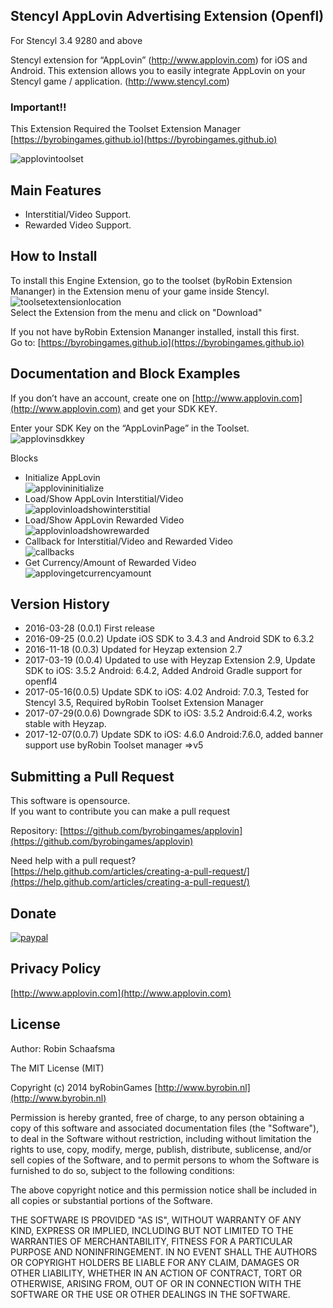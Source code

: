 ## Stencyl AppLovin Advertising Extension (Openfl)

For Stencyl 3.4 9280 and above

Stencyl extension for “AppLovin” (http://www.applovin.com) for iOS and Android. This extension allows you to easily integrate AppLovin on your Stencyl game / application. (http://www.stencyl.com)

### Important!!

This Extension Required the Toolset Extension Manager [https://byrobingames.github.io](https://byrobingames.github.io)

![applovintoolset](https://byrobingames.github.io/img/applovin/applovintoolset.png)

## Main Features

  * Interstitial/Video Support.
  * Rewarded Video Support.
  
## How to Install

To install this Engine Extension, go to the toolset (byRobin Extension Mananger) in the Extension menu of your game inside Stencyl.<br/>
![toolsetextensionlocation](https://byrobingames.github.io/img/toolset/toolsetextensionlocation.png)<br/>
Select the Extension from the menu and click on "Download"

If you not have byRobin Extension Mananger installed, install this first.<br/>
Go to: [https://byrobingames.github.io](https://byrobingames.github.io)

## Documentation and Block Examples

If you don’t have an account, create one on [http://www.applovin.com](http://www.applovin.com) and get your SDK KEY.

Enter your SDK Key on the “AppLovinPage” in the Toolset.<br/>
![applovinsdkkey](https://byrobingames.github.io/img/applovin/applovinsdkkey.png)

Blocks

  * Initialize AppLovin<br/>
  ![applovininitialize](https://byrobingames.github.io/img/applovin/applovininitialize.png)
  * Load/Show AppLovin Interstitial/Video<br/>
  ![applovinloadshowinterstitial](https://byrobingames.github.io/img/applovin/applovinloadshowinterstitial.png)
  * Load/Show AppLovin Rewarded Video<br/>
  ![applovinloadshowrewarded](https://byrobingames.github.io/img/applovin/applovinloadshowrewarded.png)
  * Callback for Interstitial/Video and Rewarded Video<br/>
  ![callbacks](https://byrobingames.github.io/img/applovin/callbacks.png)
  * Get Currency/Amount of Rewarded Video<br/>
   ![applovingetcurrencyamount](https://byrobingames.github.io/img/applovin/applovingetcurrencyamount.png)

## Version History

- 2016-03-28 (0.0.1) First release
- 2016-09-25 (0.0.2) Update iOS SDK to 3.4.3 and Android SDK to 6.3.2
- 2016-11-18 (0.0.3) Updated for Heyzap extension 2.7
- 2017-03-19 (0.0.4) Updated to use with Heyzap Extension 2.9, Update SDK to iOS: 3.5.2 Android: 6.4.2, Added Android Gradle support for openfl4
- 2017-05-16(0.0.5) Update SDK to iOS: 4.02 Android: 7.0.3, Tested for Stencyl 3.5, Required byRobin Toolset Extension Manager
- 2017-07-29(0.0.6) Downgrade SDK to iOS: 3.5.2 Android:6.4.2, works stable with Heyzap.
- 2017-12-07(0.0.7) Update SDK to iOS: 4.6.0 Android:7.6.0, added banner support use byRobin Toolset manager =>v5

## Submitting a Pull Request

This software is opensource.<br/>
If you want to contribute you can make a pull request

Repository: [https://github.com/byrobingames/applovin](https://github.com/byrobingames/applovin)

Need help with a pull request?<br/>
[https://help.github.com/articles/creating-a-pull-request/](https://help.github.com/articles/creating-a-pull-request/)

## Donate

[![paypal](https://www.paypalobjects.com/en_US/i/btn/btn_donateCC_LG.gif)](https://www.paypal.com/cgi-bin/webscr?cmd=_s-xclick&hosted_button_id=HKLGFCAGKBMFL)<br />

## Privacy Policy

[http://www.applovin.com](http://www.applovin.com)

## License

Author: Robin Schaafsma

The MIT License (MIT)

Copyright (c) 2014 byRobinGames [http://www.byrobin.nl](http://www.byrobin.nl)

Permission is hereby granted, free of charge, to any person obtaining a copy of this software and associated documentation files (the "Software"), to deal in the Software without restriction, including without limitation the rights to use, copy, modify, merge, publish, distribute, sublicense, and/or sell copies of the Software, and to permit persons to whom the Software is furnished to do so, subject to the following conditions:

The above copyright notice and this permission notice shall be included in all copies or substantial portions of the Software.

THE SOFTWARE IS PROVIDED "AS IS", WITHOUT WARRANTY OF ANY KIND, EXPRESS OR IMPLIED, INCLUDING BUT NOT LIMITED TO THE WARRANTIES OF MERCHANTABILITY, FITNESS FOR A PARTICULAR PURPOSE AND NONINFRINGEMENT. IN NO EVENT SHALL THE AUTHORS OR COPYRIGHT HOLDERS BE LIABLE FOR ANY CLAIM, DAMAGES OR OTHER LIABILITY, WHETHER IN AN ACTION OF CONTRACT, TORT OR OTHERWISE, ARISING FROM, OUT OF OR IN CONNECTION WITH THE SOFTWARE OR THE USE OR OTHER DEALINGS IN THE SOFTWARE.

